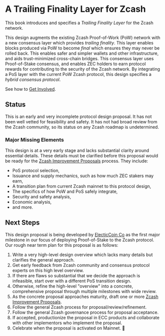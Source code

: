 # A Trailing Finality Layer for Zcash

This book introduces and specifies a *Trailing Finality Layer* for the Zcash network.

This design augments the existing Zcash Proof-of-Work (PoW) network with a new consensus layer which provides *trailing finality*. This layer enables blocks produced via PoW to become *final* which ensures they may never be rolled back. This enables safer and simpler wallets and other infrastructure, and aids trust-minimized cross-chain bridges. This consensus layer uses Proof-of-Stake consensus, and enables ZEC holders to earn protocol rewards for contributing to the security of the Zcash network. By integrating a PoS layer with the current PoW Zcash protocol, this design specifies a *hybrid consensus protocol*.

See how to [Get Involved](./introduction/get-involved.md).

## Status

This is an early and very incomplete protocol design proposal. It has not been well vetted for feasibility and safety. It has not had broad review from the Zcash community, so its status on any Zcash roadmap is undetermined.

### Major Missing Elements

This design is at a very early stage and lacks substantial clarity around essential details. These details must be clarified before this proposal would be ready for the [Zcash Improvement Proposals](https://zips.z.cash) process. They include:

- PoS protocol selection,
- Issuance and supply mechanics, such as how much ZEC stakers may earn,
- A transition plan from current Zcash mainnet to this protocol design,
- The specifics of how PoW and PoS safely integrate,
- Security and safety analysis,
- Economic analysis,
- and more.

## Next Steps

This design proposal is being developed by [ElecticCoin Co](https://electriccoin.co/) as the first major milestone in our focus of deploying Proof-of-Stake to the Zcash protocol. Our rough near term plan for this proposal is as follows:

1. Write a very high-level design overview which lacks many details but clarifies the general approach.
2. Get early feedback from Zcash community and consensus protocol experts on this high level overview.
3. If there are flaws so substantial that we decide the approach is infeasible, start over with a different PoS transition design.
4. Otherwise, refine the high-level "overview" into a concrete, comprehensive proposal through multiple milestones with wide review.
5. As the concrete proposal approaches maturity, draft one or more [Zcash Improvement Proposals](https://zips.z.cash).
6. Follow the general Zcash process for proposal/review/refinement.
7. Follow the general Zcash governance process for proposal acceptance.
8. If accepted, productionize the proposal in ECC products and collaborate with other implementors who implement the proposal.
9. Celebrate when the proposal is activated on Mainnet. 🎉
